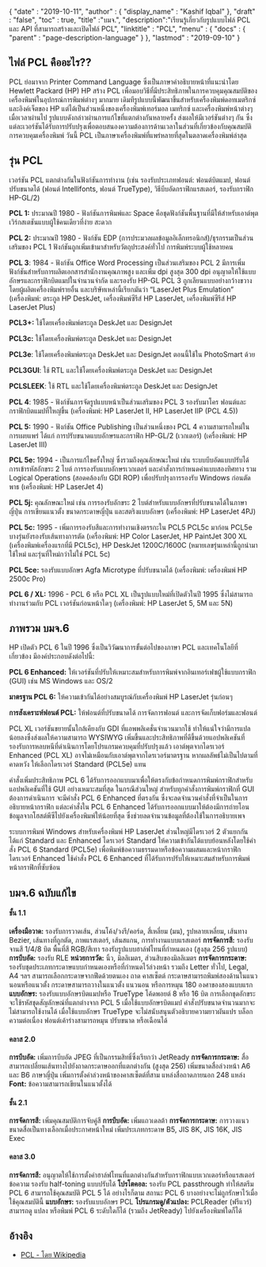 {
  "date" : "2019-10-11",
  "author" : {
    "display_name" : "Kashif Iqbal"
},
  "draft" : "false",
  "toc" : true,
  "title" :"บมจ.",
  "description":"เรียนรู้เกี่ยวกับรูปแบบไฟล์ PCL และ API ที่สามารถสร้างและเปิดไฟล์ PCL",
  "linktitle" : "PCL",
  "menu" : {
    "docs" : {
      "parent" : "page-description-language"
}
},
  "lastmod" : "2019-09-10"
}

## ไฟล์ PCL คืออะไร?? ##

PCL ย่อมาจาก Printer Command Language ซึ่งเป็นภาษาคำอธิบายหน้าที่แนะนำโดย Hewlett Packard (HP) HP สร้าง PCL เพื่อมอบวิธีที่มีประสิทธิภาพในการควบคุมคุณสมบัติของเครื่องพิมพ์ในอุปกรณ์การพิมพ์ต่างๆ มากมาย เดิมทีรูปแบบนี้พัฒนาขึ้นสำหรับเครื่องพิมพ์ดอทเมตริกซ์และอิงค์เจ็ตของ HP แต่ได้เป็นส่วนหนึ่งของเครื่องพิมพ์เทอร์มอล เมทริกซ์ และเครื่องพิมพ์หน้าต่างๆ เมื่อเวลาผ่านไป รูปแบบดังกล่าวผ่านการแก้ไขที่แตกต่างกันหลายครั้ง ส่งผลให้มีเวอร์ชันต่างๆ กัน ซึ่งแต่ละเวอร์ชันได้รับการปรับปรุงเพื่อตอบสนองความต้องการด้านเวลาในส่วนที่เกี่ยวข้องกับคุณสมบัติการควบคุมเครื่องพิมพ์ วันนี้ PCL เป็นภาษาเครื่องพิมพ์ที่แพร่หลายที่สุดในตลาดเครื่องพิมพ์ล่าสุด

## รุ่น PCL ##

เวอร์ชัน PCL แตกต่างกันในฟังก์ชันการทำงาน (เช่น รองรับประเภทฟอนต์: ฟอนต์บิตแมป, ฟอนต์ปรับขนาดได้ (ฟอนต์ Intellifonts, ฟอนต์ TrueType), วิธีบีบอัดกราฟิกแรสเตอร์, รองรับกราฟิก HP-GL/2)

**PCL 1:** ประมาณปี 1980 - ฟังก์ชันการพิมพ์และ Space คือชุดฟังก์ชันพื้นฐานที่มีให้สำหรับเอาต์พุตเวิร์กสเตชันแบบผู้ใช้คนเดียวที่ง่าย สะดวก

**PCL 2:** ประมาณปี 1980 - ฟังก์ชัน EDP (การประมวลผลข้อมูลอิเล็กทรอนิกส์)/ธุรกรรมเป็นส่วนเสริมของ PCL 1 ฟังก์ชันถูกเพิ่มเข้ามาสำหรับวัตถุประสงค์ทั่วไป การพิมพ์ระบบผู้ใช้หลายคน

**PCL 3**: 1984 - ฟังก์ชัน Office Word Processing เป็นส่วนเสริมของ PCL 2 มีการเพิ่มฟังก์ชันสำหรับการผลิตเอกสารสำนักงานคุณภาพสูง และเพิ่ม dpi สูงสุด 300 dpi อนุญาตให้ใช้แบบอักษรและกราฟิกบิตแมปในจำนวนจำกัด และรองรับ HP-GL PCL 3 ถูกเลียนแบบอย่างกว้างขวางโดยผู้ผลิตเครื่องพิมพ์รายอื่น และบริษัทเหล่านี้เรียกมันว่า “LaserJet Plus Emulation”
(เครื่องพิมพ์: ตระกูล HP DeskJet, เครื่องพิมพ์ซีรีส์ HP LaserJet, เครื่องพิมพ์ซีรีส์ HP LaserJet Plus)

**PCL3+:** ใช้โดยเครื่องพิมพ์ตระกูล DeskJet และ DesignJet

**PCL3c:** ใช้โดยเครื่องพิมพ์ตระกูล DeskJet และ DesignJet

**PCL3e**: ใช้โดยเครื่องพิมพ์ตระกูล DeskJet และ DesignJet ตอนนี้ใช้ใน PhotoSmart ด้วย

**PCL3GUI**: ใช้ RTL และใช้โดยเครื่องพิมพ์ตระกูล DeskJet และ DesignJet

**PCLSLEEK**: ใช้ RTL และใช้โดยเครื่องพิมพ์ตระกูล DeskJet และ DesignJet

**PCL 4**: 1985 - ฟังก์ชันการจัดรูปแบบหน้าเป็นส่วนเสริมของ PCL 3 รองรับมาโคร ฟอนต์และกราฟิกบิตแมปที่ใหญ่ขึ้น (เครื่องพิมพ์: HP LaserJet II, HP LaserJet IIP (PCL 4.5))

**PCL 5:** 1990 - ฟังก์ชัน Office Publishing เป็นส่วนหนึ่งของ PCL 4 ความสามารถใหม่ในการเผยแพร่ ได้แก่ การปรับขนาดแบบอักษรและกราฟิก HP-GL/2 (เวกเตอร์) (เครื่องพิมพ์: HP LaserJet III)

**PCL 5e:** 1994 - เป็นการแก้ไขครั้งใหญ่ ซึ่งรวมถึงคุณลักษณะใหม่ เช่น ระบบบีบอัดแบบปรับได้ การเข้ารหัสอักขระ 2 ไบต์ การรองรับแบบอักษรเวกเตอร์ และคำสั่งการกำหนดค่าแบบสองทิศทาง รวม Logical Operations (สอดคล้องกับ GDI ROP) เพื่อปรับปรุงการรองรับ Windows ก่อนตัดพาธ (เครื่องพิมพ์: HP LaserJet 4)

**PCL 5j:** คุณลักษณะใหม่ เช่น การรองรับอักขระ 2 ไบต์สำหรับแบบอักษรที่ปรับขนาดได้ในภาษาญี่ปุ่น การเขียนแนวตั้ง ขนาดกระดาษญี่ปุ่น และสตริงแบบอักษร (เครื่องพิมพ์: HP LaserJet 4PJ)

**PCL 5c:** 1995 - เพิ่มการรองรับสีและการทำงานเชิงตรรกะใน PCL5 PCL5c มาก่อน PCL5e บางรุ่นยังรองรับเส้นทางการตัด (เครื่องพิมพ์: HP Color LaserJet, HP PaintJet 300 XL (เครื่องพิมพ์เครื่องแรกที่มี PCL5c), HP DeskJet 1200C/1600C (หมายเลขรุ่นเหล่านี้ถูกนำมาใช้ใหม่ และรุ่นที่ใหม่กว่าไม่ใช่ PCL 5c)

**PCL 5ce:** รองรับแบบอักษร Agfa Microtype ที่ปรับขนาดได้ (เครื่องพิมพ์: เครื่องพิมพ์ HP 2500c Pro)

**PCL 6 / XL:** 1996 - PCL 6 หรือ PCL XL เป็นรูปแบบใหม่ที่เปิดตัวในปี 1995 ซึ่งไม่สามารถทำงานร่วมกับ PCL เวอร์ชันก่อนหน้าใดๆ (เครื่องพิมพ์: HP LaserJet 5, 5M และ 5N)

## ภาพรวม บมจ.6 ##

HP เปิดตัว PCL 6 ในปี 1996 ซึ่งเป็นวิวัฒนาการขั้นต่อไปของภาษา PCL และเทคโนโลยีที่เกี่ยวข้อง มีองค์ประกอบดังต่อไปนี้:

**PCL 6 Enhanced:** ให้เวอร์ชันที่ปรับให้เหมาะสมสำหรับการพิมพ์จากอินเทอร์เฟซผู้ใช้แบบกราฟิก (GUI) เช่น MS Windows และ OS/2

**มาตรฐาน PCL 6:** ให้ความเข้ากันได้อย่างสมบูรณ์กับเครื่องพิมพ์ HP LaserJet รุ่นก่อนๆ

**การสังเคราะห์ฟอนต์ PCL:** ให้ฟอนต์ที่ปรับขนาดได้ การจัดการฟอนต์ และการจัดเก็บฟอร์มและฟอนต์

PCL XL เวอร์ชันขยายนั้นใกล้เคียงกับ GDI ที่แอพพลิเคชั่นจำนวนมากใช้ ทำให้แน่ใจว่ามีการแปลน้อยลงซึ่งส่งผลให้ความสามารถ WYSIWYG เพิ่มขึ้นและประสิทธิภาพที่ดีขึ้นด้วยแอปพลิเคชันที่รองรับการหลบหนีที่ดำเนินการโดยโปรแกรมควบคุมที่ปรับปรุงแล้ว เอาต์พุตจากไดรเวอร์ Enhanced (PCL XL) อาจไม่เหมือนกับเอาต์พุตจากไดรเวอร์มาตรฐาน หากผลลัพธ์ไม่เป็นไปตามที่คาดหวัง ให้เลือกไดรเวอร์ Standard (PCL5e) แทน

คำสั่งเพิ่มประสิทธิภาพ PCL 6 ได้รับการออกแบบมาเพื่อให้ตรงกับข้อกำหนดการพิมพ์กราฟิกสำหรับแอปพลิเคชันที่ใช้ GUI อย่างเหมาะสมที่สุด ในกรณีส่วนใหญ่ สำหรับทุกคำสั่งการพิมพ์กราฟิกที่ GUI ต้องการดำเนินการ จะมีคำสั่ง PCL 6 Enhanced ที่ตรงกัน ซึ่งจะลดจำนวนคำสั่งที่จำเป็นในการอธิบายหน้ากราฟิก แต่ละคำสั่งใน PCL 6 Enhanced ได้รับการออกแบบมาให้ต้องมีการถ่ายโอนข้อมูลจากโฮสต์พีซีไปยังเครื่องพิมพ์ให้น้อยที่สุด ซึ่งช่วยลดจำนวนข้อมูลที่ต้องใช้ในการอธิบายเพจ

ระบบการพิมพ์ Windows สำหรับเครื่องพิมพ์ HP LaserJet ส่วนใหญ่มีไดรเวอร์ 2 ตัวแยกกัน ได้แก่ Standard และ Enhanced ไดรเวอร์ Standard ให้ความเข้ากันได้แบบย้อนหลังโดยใช้คำสั่ง PCL 6 Standard (PCL5e) เพื่อพิมพ์ข้อความธรรมดาหรือข้อความผสมและหน้ากราฟิก ไดรเวอร์ Enhanced ใช้คำสั่ง PCL 6 Enhanced ที่ได้รับการปรับให้เหมาะสมสำหรับการพิมพ์หน้ากราฟิกที่ซับซ้อน

## บมจ.6 ฉบับแก้ไข ##

#### ชั้น 1.1 ####

**เครื่องมือวาด:** รองรับการวาดเส้น, ส่วนโค้ง/วงรี/คอร์ด, สี่เหลี่ยม (มน), รูปหลายเหลี่ยม, เส้นทาง Bezier, เส้นทางที่ถูกตัด, ภาพแรสเตอร์, เส้นสแกน, การทำงานแบบแรสเตอร์
**การจัดการสี:** รองรับจานสี 1/4/8 บิต พื้นที่สี RGB/สีเทา รองรับรูปแบบฮาล์ฟโทนที่กำหนดเอง (สูงสุด 256 รูปแบบ)
**การบีบอัด:** รองรับ RLE
**หน่วยการวัด:** นิ้ว, มิลลิเมตร, ส่วนสิบของมิลลิเมตร
**การจัดการกระดาษ:** รองรับชุดประเภทกระดาษแบบกำหนดเองหรือที่กำหนดไว้ล่วงหน้า รวมถึง Letter ทั่วไป, Legal, A4 ฯลฯ สามารถเลือกกระดาษจากฟีดด้วยตนเอง ถาด คาสเซ็ตต์ กระดาษสามารถพิมพ์สองด้านในแนวนอนหรือแนวตั้ง กระดาษสามารถวางในแนวตั้ง แนวนอน หรือการหมุน 180 องศาของสองแบบแรก
**แบบอักษร:** รองรับแบบอักษรบิตแมปหรือ TrueType โค้ดพอยต์ 8 หรือ 16 บิต การเลือกชุดอักขระจะใช้รหัสชุดสัญลักษณ์ที่แตกต่างจาก PCL 5 เมื่อใช้แบบอักษรบิตแมป คำสั่งปรับขนาดจำนวนมากจะไม่สามารถใช้งานได้ เมื่อใช้แบบอักษร TrueType จะไม่สนับสนุนตัวอธิบายความยาวผันแปร บล็อกความต่อเนื่อง ฟอนต์เค้าร่างสามารถหมุน ปรับขนาด หรือเฉือนได้

#### คลาส 2.0 ####

**การบีบอัด:** เพิ่มการบีบอัด JPEG ที่เป็นกรรมสิทธิ์ซึ่งเรียกว่า JetReady
**การจัดการกระดาษ:** สื่อสามารถเปลี่ยนเส้นทางไปยังถาดกระดาษออกที่แตกต่างกัน (สูงสุด 256) เพิ่มขนาดสื่อล่วงหน้า A6 และ B6 ภาษาญี่ปุ่น เพิ่มการตั้งค่าล่วงหน้าของคาสเซ็ตต์ที่สาม แหล่งสื่อถาดภายนอก 248 แหล่ง
**Font:** ข้อความสามารถเขียนในแนวตั้งได้

#### ชั้น 2.1 ####

**การจัดการสี:** เพิ่มคุณสมบัติการจับคู่สี
**การบีบอัด:** เพิ่มแถวเดลต้า
**การจัดการกระดาษ:** การวางแนว ขนาดสื่อเป็นทางเลือกเมื่อประกาศหน้าใหม่ เพิ่มประเภทกระดาษ B5, JIS 8K, JIS 16K, JIS Exec

#### คลาส 3.0 ####

**การจัดการสี:** อนุญาตให้ใช้การตั้งค่าฮาล์ฟโทนที่แตกต่างกันสำหรับกราฟิกแบบเวกเตอร์หรือแรสเตอร์ ข้อความ รองรับ half-toning แบบปรับได้
**โปรโตคอล:** รองรับ PCL passthrough ทำให้สตรีม PCL 6 สามารถใช้คุณสมบัติ PCL 5 ได้ อย่างไรก็ตาม สถานะ PCL 6 บางอย่างจะไม่ถูกรักษาไว้เมื่อใช้คุณสมบัตินี้
**แบบอักษร:** รองรับแบบอักษร PCL
**โปรแกรมดู/ตัวแปลง:** PCLReader (ฟรีแวร์) สามารถดู แปลง หรือพิมพ์ PCL 6 ระดับใดก็ได้ (รวมถึง JetReady) ไปยังเครื่องพิมพ์ใดก็ได้

## อ้างอิง ##

* [PCL - โดย Wikipedia](https://en.wikipedia.org/wiki/Printer_Command_Language)

